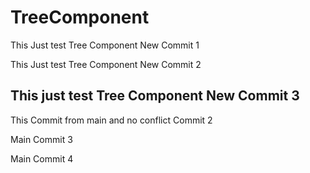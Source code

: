 # TreeComponent


This Just test Tree Component New Commit 1

This Just test Tree Component New Commit 2

This just test Tree Component New Commit 3
------

This Commit from main and no conflict Commit 2

Main Commit 3

Main Commit 4
